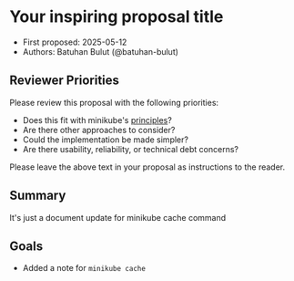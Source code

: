 # Your inspiring proposal title

* First proposed: 2025-05-12
* Authors: Batuhan Bulut (@batuhan-bulut)

## Reviewer Priorities

Please review this proposal with the following priorities:

*   Does this fit with minikube's [principles](https://minikube.sigs.k8s.io/docs/concepts/principles/)?
*   Are there other approaches to consider?
*   Could the implementation be made simpler?
*   Are there usability, reliability, or technical debt concerns?

Please leave the above text in your proposal as instructions to the reader.

## Summary

It's just a document update for minikube cache command
## Goals

*   Added a note for `minikube cache`